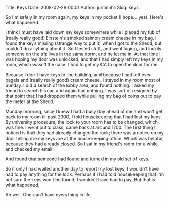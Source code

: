 Title: Keys
Date: 2008-02-28 00:01
Author: justinnhli
Slug: keys

So I'm safely in my room again, my keys in my pocket (I hope... yes).
Here's what happened.

I think I must have laid down my keys somewhere while I placed my tub of
(really really good) Einstein's smoked salmon cream cheese in my bag. I
found the keys missing (strange way to put it) when I got to the Shedd,
but couldn't do anything about it. So I tested stuff, and went luging,
and luckily someone on the trip lives in the same dorm, and he let me
in. At that time I was hoping my door was unlocked, and that I had
simply left my keys in my room, which wasn't the case. I had to get my
CA to open the door for me.

Because I don't have keys to the building, and because I had left over
bagels and (really really good) cream cheese, I stayed in my room most
of Sunday. I did a search of the lobby area, and found nothing. I asked
my friend to search his car, and again had nothing. I was sort of
resigned by that point that I had dropped them while pulling my bag of
coins out to pay the meter at the Shedd.

Monday morning, since I knew I had a busy day ahead of me and won't get
back to my room till past 2300, I told housekeeping that I had lost my
keys. By university procedure, the lock to your room has to be changed,
which was fine. I went out to class, came back at around 1700. The first
thing I noticed is that they had already changed the lock; there was a
notice on my door telling me my keys are at the house keeping office.
Which was helpful, because they had already closed. So I sat in my
friend's room for a while, and checked my email.

And found that someone had found and turned in my old set of keys.

So if only I had waited another day to report my lost keys, I wouldn't
have had to pay anything for the lock. Perhaps if I had told
housekeeping that I'm not sure the keys won't be found, I wouldn't have
had to pay. But that is what happened.

Ah well. One can't have everything in life.

